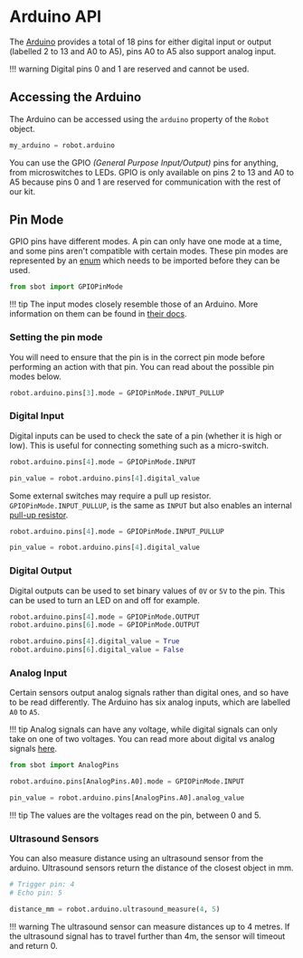 # Arduino API

The [Arduino](https://store.arduino.cc/arduino-uno-rev3) provides a
total of 18 pins for either digital input or output (labelled 2 to 13
and A0 to A5), pins A0 to A5 also support analog input.

!!! warning
    Digital pins 0 and 1 are reserved and cannot be used.

## Accessing the Arduino

The Arduino can be accessed using the `arduino` property of the `Robot`
object.

``` python
my_arduino = robot.arduino
```

You can use the GPIO *(General Purpose Input/Output)* pins for anything,
from microswitches to LEDs. GPIO is only available on pins 2 to 13 and
A0 to A5 because pins 0 and 1 are reserved for communication with the
rest of our kit.

## Pin Mode

GPIO pins have different modes. A pin can only have one mode at a
time, and some pins aren't compatible with certain modes. These pin
modes are represented by an
[enum](https://docs.python.org/3/library/enum.html) which needs to be
imported before they can be used.

``` python
from sbot import GPIOPinMode
```

!!! tip
    The input modes closely resemble those of an Arduino.
    More information on them can be found in [their docs](https://www.arduino.cc/en/Tutorial/DigitalPins).

### Setting the pin mode

You will need to ensure that the pin is in the correct pin mode before
performing an action with that pin. You can read about the possible pin
modes below.

``` python
robot.arduino.pins[3].mode = GPIOPinMode.INPUT_PULLUP
```

### Digital Input

Digital inputs can be used to check the sate of a pin (whether it is high or low).
This is useful for connecting something such as a micro-switch.

``` python
robot.arduino.pins[4].mode = GPIOPinMode.INPUT

pin_value = robot.arduino.pins[4].digital_value
```

Some external switches may require a pull up resistor.
`GPIOPinMode.INPUT_PULLUP`, is the same as `INPUT` but also enables an internal [pull-up
resistor](https://learn.sparkfun.com/tutorials/pull-up-resistors).

``` python
robot.arduino.pins[4].mode = GPIOPinMode.INPUT_PULLUP

pin_value = robot.arduino.pins[4].digital_value
```

### Digital Output

Digital outputs can be used to set binary values of `0V` or `5V` to the pin.
This can be used to turn an LED on and off for example.

``` python
robot.arduino.pins[4].mode = GPIOPinMode.OUTPUT
robot.arduino.pins[6].mode = GPIOPinMode.OUTPUT

robot.arduino.pins[4].digital_value = True
robot.arduino.pins[6].digital_value = False
```

### Analog Input

Certain sensors output analog signals rather than digital ones, and so
have to be read differently. The Arduino has six analog inputs, which
are labelled `A0` to `A5`.

!!! tip
    Analog signals can have any voltage, while digital signals can only
    take on one of two voltages. You can read more about digital vs analog
    signals [here](https://learn.sparkfun.com/tutorials/analog-vs-digital).

``` python
from sbot import AnalogPins

robot.arduino.pins[AnalogPins.A0].mode = GPIOPinMode.INPUT

pin_value = robot.arduino.pins[AnalogPins.A0].analog_value
```

!!! tip
    The values are the voltages read on the pin, between 0 and 5.

### Ultrasound Sensors

You can also measure distance using an ultrasound sensor from the arduino. Ultrasound sensors return the distance of the closest object in mm.

```python
# Trigger pin: 4
# Echo pin: 5

distance_mm = robot.arduino.ultrasound_measure(4, 5)
```

!!! warning
    The ultrasound sensor can measure distances up to 4 metres. 
    If the ultrasound signal has to travel further than 4m, the sensor will timeout and return 0.
